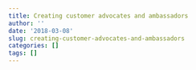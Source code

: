 ```yaml
---
title: Creating customer advocates and ambassadors
author: ''
date: '2018-03-08'
slug: creating-customer-advocates-and-ambassadors
categories: []
tags: []
---
```


